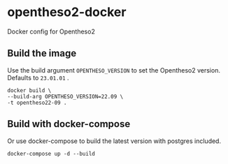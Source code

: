 # opentheso2-docker
Docker config for Opentheso2

## Build the image

Use the build argument `OPENTHESO_VERSION` to set the Opentheso2 version. Defaults to `23.01.01` .

```
docker build \
--build-arg OPENTHESO_VERSION=22.09 \
-t opentheso22-09 .
```

## Build with docker-compose

Or use docker-compose to build the latest version with postgres included.

```
docker-compose up -d --build
```
